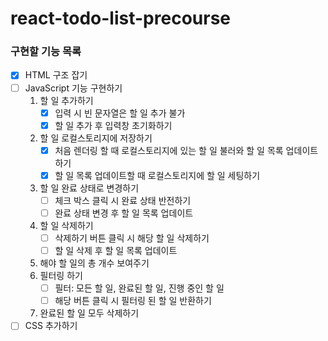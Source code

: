 # react-todo-list-precourse

### 구현할 기능 목록

- [x] HTML 구조 잡기
- [ ] JavaScript 기능 구현하기
  1. 할 일 추가하기
     - [x] 입력 시 빈 문자열은 할 일 추가 불가
     - [x] 할 일 추가 후 입력창 초기화하기
  2. 할 일 로컬스토리지에 저장하기
     - [x] 처음 렌더링 할 때 로컬스토리지에 있는 할 일 불러와 할 일 목록 업데이트 하기
     - [x] 할 일 목록 업데이트할 때 로컬스토리지에 할 일 세팅하기
  3. 할 일 완료 상태로 변경하기
     - [ ] 체크 박스 클릭 시 완료 상태 반전하기
     - [ ] 완료 상태 변경 후 할 일 목록 업데이트
  4. 할 일 삭제하기
     - [ ] 삭제하기 버튼 클릭 시 해당 할 일 삭제하기
     - [ ] 할 일 삭제 후 할 일 목록 업데이트
  5. 해야 할 일의 총 개수 보여주기
  6. 필터링 하기
     - [ ] 필터: 모든 할 일, 완료된 할 일, 진행 중인 할 일
     - [ ] 해당 버튼 클릭 시 필터링 된 할 일 반환하기
  7. 완료된 할 일 모두 삭제하기
- [ ] CSS 추가하기
